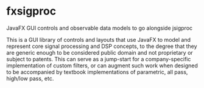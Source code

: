 # fxsigproc
JavaFX GUI controls and observable data models to go alongside jsigproc

This is a GUI library of controls and layouts that use JavaFX to model and represent core signal processing and DSP concepts, to the degree that they are generic enough to be considered public domain and not proprietary or subject to patents. This can serve as a jump-start for a company-specific implementation of custom filters, or can augment such work when designed to be accompanied by textbook implementations of parametric, all pass, high/low pass, etc.
